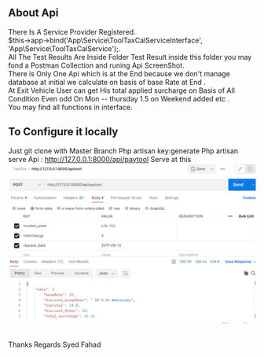 ## About Api

There Is A Service Provider Registered.<br/>
$this->app->bind('App\Service\ToolTaxCalServiceInterface', 'App\Service\ToolTaxCalService');.<br/>
All The Test Results Are Inside Folder Test Result inside this folder you may fond a Postman Collection and runing Api ScreenShot.<br/>
There is Only One Api which is at the End because we don't manage database at initial we calculate on basis of base Rate at End .<br/>
At Exit Vehicle User can get His total applied surcharge on Basis of All Condition Even odd On Mon -- thursday 1.5 on Weekend added  etc .<br/>
You may find all functions in interface.


## To Configure it locally
Just 
git clone with Master Branch 
Php artisan key:generate
Php artisan serve 
Api : http://127.0.0.1:8000/api/paytool Serve at this  <br/>
<img src ="https://github.com/syedfahad1122/toolTaxService/blob/master/TestResults/TestResult.PNG" />

<br/>
Thanks 
Regards 
Syed Fahad 

